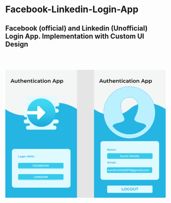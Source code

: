 # Facebook-Linkedin-Login-App
## Facebook (official) and Linkedin (Unofficial) Login App. Implementation with Custom UI Design

<br><br><br>
<img align="center" src="loginapp.svg">
